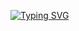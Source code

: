 
[![Typing SVG](https://readme-typing-svg.herokuapp.com/?lines=++++++Hello+My+name+is+Mohammed+Naeem;Welcome+to+my+Github)](https://git.io/typing-svg)





<!--
**MNaeem345/MNaeem345** is a ✨ _special_ ✨ repository because its `README.md` (this file) appears on your GitHub profile.

Here are some ideas to get you started:

- 🔭 I’m currently working on ...
- 🌱 I’m currently learning ...
- 👯 I’m looking to collaborate on ...
- 🤔 I’m looking for help with ...
- 💬 Ask me about ...
- 📫 How to reach me: ...
- 😄 Pronouns: ...
- ⚡ Fun fact: ...
-->
